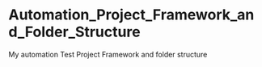# Automation_Project_Framework_and_Folder_Structure
My automation Test Project Framework and folder structure 
